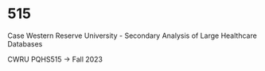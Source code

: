 # 515

Case Western Reserve University - Secondary Analysis of Large Healthcare Databases

CWRU PQHS515 -> Fall 2023
